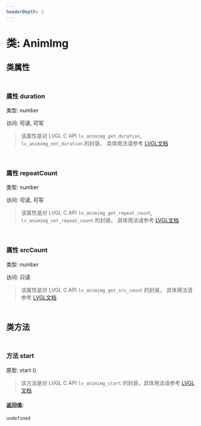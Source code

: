 ```yaml
---
headerDepth: 2
---
```


# 类: AnimImg
## 类属性

<p style="height: 10px;margin:0px"></p>

### <span class='member-header property'></span> 属性 duration

类型: number

访问: 可读, 可写

> 该属性是对 LVGL C API `lv_animimg_get_duration`, `lv_animimg_set_duration` 的封装，
> 具体用法请参考  [LVGL文档](https://docs.lvgl.io/9.0/API/index.html)


<p style="height: 10px;margin:0px"></p>

<p style="height: 10px;margin:0px"></p>

### <span class='member-header property'></span> 属性 repeatCount

类型: number

访问: 可读, 可写

> 该属性是对 LVGL C API `lv_animimg_get_repeat_count`, `lv_animimg_set_repeat_count` 的封装，
> 具体用法请参考  [LVGL文档](https://docs.lvgl.io/9.0/API/index.html)


<p style="height: 10px;margin:0px"></p>

<p style="height: 10px;margin:0px"></p>

### <span class='member-header property'></span> 属性 srcCount

类型: number

访问: 只读

> 该属性是对 LVGL C API `lv_animimg_get_src_count` 的封装，
> 具体用法请参考  [LVGL文档](https://docs.lvgl.io/9.0/API/index.html)


<p style="height: 10px;margin:0px"></p>

## 类方法

<p style="height: 10px;margin:0px"></p>

### <span class='member-header function'></span> 方法  start


原型:  start
 ()

> 该方法是对 LVGL C API `lv_animimg_start` 的封装，具体用法请参考  [LVGL文档](https://docs.lvgl.io/9.0/API/index.html)

#### 返回值:

`undefined`

<p style="height: 10px;margin:0px"></p>

